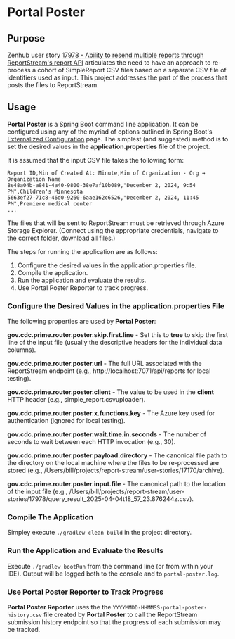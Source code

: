 # Portal Poster

## Purpose
Zenhub user story [17978 - Ability to resend multiple reports through ReportStream's report API](https://app.zenhub.com/workspaces/reportstream-om-67feaaa15ecf34000f4cc206/issues/gh/cdcgov/prime-reportstream/17978) articulates the need to have an approach to re-process a cohort of SimpleReport CSV files based on a separate CSV file of identifiers used as input.  This project addresses the part of the process that posts the files to ReportStream.

## Usage
**Portal Poster** is a Spring Boot command line application.  It can be configured using any of the myriad of options outlined in Spring Boot's [Externalized Configuration](https://docs.spring.io/spring-boot/reference/features/external-config.html) page.  The simplest (and suggested) method is to set the desired values in the **application.properties** file of the project.

It is assumed that the input CSV file takes the following form:

```
Report ID,Min of Created At: Minute,Min of Organization - Org → Organization Name
8e48a04b-a841-4a40-9800-38e7af10b089,"December 2, 2024, 9:54 PM",Children's Minnesota
5663ef27-71c8-46d0-9260-6aae162c6526,"December 2, 2024, 11:45 PM",Premiere medical center
...
```

The files that will be sent to ReportStream must be retrieved through Azure Storage Explorer.  (Connect using the appropriate credentials, navigate to the correct folder, download all files.)

The steps for running the application are as follows:

1. Configure the desired values in the application.properties file.
2. Compile the application.
3. Run the application and evaluate the results.
4. Use Portal Poster Reporter to track progress.

### Configure the Desired Values in the application.properties File
The following properties are used by **Portal Poster**:

**gov.cdc.prime.router.poster.skip.first.line** - Set this to **true** to skip the first line of the input file (usually the descriptive headers for the individual data columns).

**gov.cdc.prime.router.poster.url** - The full URL associated with the ReportStream endpoint (e.g., http://localhost:7071/api/reports for local testing).

**gov.cdc.prime.router.poster.client** - The value to be used in the **client** HTTP header (e.g., simple_report.csvuploader).

**gov.cdc.prime.router.poster.x.functions.key** - The Azure key used for authentication (ignored for local testing).

**gov.cdc.prime.router.poster.wait.time.in.seconds** - The number of seconds to wait between each HTTP invocation (e.g., 30).

**gov.cdc.prime.router.poster.payload.directory** - The canonical file path to the directory on the local machine where the files to be re-processed are stored (e.g., /Users/bill/projects/report-stream/user-stories/17170/archive).

**gov.cdc.prime.router.poster.input.file** - The canonical path to the location of the input file (e.g., /Users/bill/projects/report-stream/user-stories/17978/query\_result\_2025-04-04t18\_57\_23.876244z.csv).


### Compile The Application
Simpley execute `./gradlew clean build` in the project directory.

### Run the Application and Evaluate the Results
Execute `./gradlew bootRun` from the command line (or from within your IDE).  Output will be logged both to the console and to `portal-poster.log`.

### Use Portal Poster Reporter to Track Progress
**Portal Poster Reporter** uses the the `YYYYMMDD-HHMMSS-portal-poster-history.csv` file created by **Portal Poster** to call the ReportStream submission history endpoint so that the progress of each submission may be tracked.
